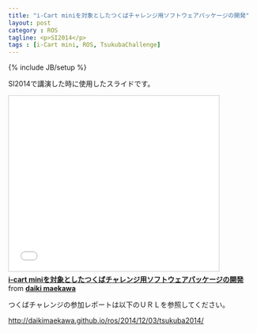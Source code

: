 ```yaml
---
title: "i-Cart miniを対象としたつくばチャレンジ用ソフトウェアパッケージの開発"
layout: post
category : ROS
tagline: <p>SI2014</p>
tags : [i-Cart mini, ROS, TsukubaChallenge]
---
```


{% include JB/setup %}

SI2014で講演した時に使用したスライドです。

<iframe src="//www.slideshare.net/slideshow/embed_code/42986113" width="425" height="355" frameborder="0" marginwidth="0" marginheight="0" scrolling="no" style="border:1px solid #ccc; border-width:1px; margin-bottom:5px; max-width: 100%;" allowfullscreen> </iframe> <div style="margin-bottom:5px"> <strong> <a href="//www.slideshare.net/daikimaekawa/i-cart-mini" title="i-cart miniを対象としたつくばチャレンジ用ソフトウェアパッケージの開発" target="_blank">i-cart miniを対象としたつくばチャレンジ用ソフトウェアパッケージの開発</a> </strong> from <strong><a href="//www.slideshare.net/daikimaekawa" target="_blank">daiki maekawa</a></strong> </div>

つくばチャレンジの参加レポートは以下のＵＲＬを参照してください。

http://daikimaekawa.github.io/ros/2014/12/03/tsukuba2014/
